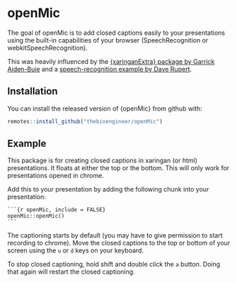 
# openMic

<!-- badges: start -->
<!-- badges: end -->

The goal of openMic is to add closed captions easily to your presentations using the built-in capabilities of your browser (SpeechRecognition or webkitSpeechRecognition).

This was heavily influenced by the [{xaringanExtra} package by Garrick Aiden-Buie](https://github.com/gadenbuie/xaringanExtra) and a [speech-recognition example by Dave Rupert](https://codepen.io/davatron5000/pen/IKAxb). 

## Installation

You can install the released version of {openMic} from github with:

``` r
remotes::install_github("thebioengineer/openMic")
```

## Example

This package is for creating closed captions in xaringan (or html) presentations. It floats at either the top or the bottom. This will only work for presentations opened in chrome.

Add this to your presentation by adding the following chunk into your presentation:

````
```{r openMic, include = FALSE}
openMic::openMic()
```
````

The captioning starts by default (you may have to give permission to start recording to chrome). Move the closed captions to the top or bottom of your screen using the `u` or `d` keys on your keyboard. 

To stop closed captioning, hold shift and double click the `a` button. Doing that again will restart the closed captioning.
